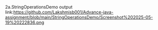 2a.StringOperationsDemo output link:https://github.com/Lakshmisb001/Advance-java-assignment/blob/main/StringOperationsDemo/Screenshot%202025-05-19%20222836.png

